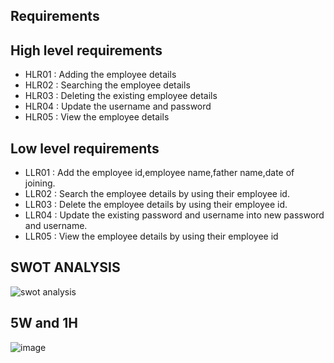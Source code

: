 ## Requirements


  ## High level requirements
   
   
   
   * HLR01             :           Adding the employee details   
   * HLR02              :          Searching the employee details    
   * HLR03               :         Deleting the  existing employee details 
   * HLR04                :        Update the username and password     
   * HLR05                 :       View the employee details                   
   
 ## Low level requirements

   * LLR01                 :      Add the employee  id,employee   name,father name,date of joining. 
   * LLR02                :       Search the employee   details by using their employee   id.
   * LLR03                  :     Delete the employee   details by using their employee   id.
   * LLR04                   :    Update the existing password and username into new password and username.
   * LLR05             :          View the employee details by using their employee id


## SWOT ANALYSIS

![swot analysis](https://user-images.githubusercontent.com/46986941/155388375-839ed5cc-5a54-4c02-9dbd-799a49967fb1.png)
 
 
  ## 5W and 1H

   
![image](https://user-images.githubusercontent.com/46986941/157170047-c3d5b715-aef2-45da-b102-1e1185ac19c1.png)
